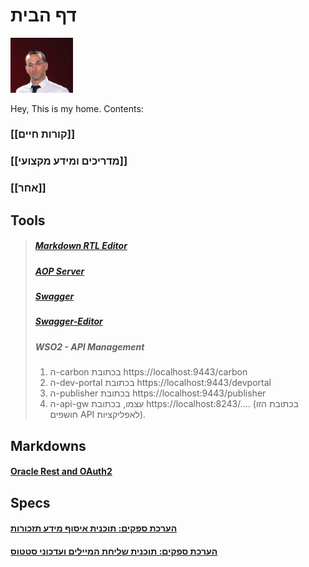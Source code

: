 # דף הבית
<img src="static/DSC_1723_1.jpg" alt="mypic" style= "width: 100px" />

Hey, This is my home.
Contents:
### [[קורות חיים]]
### [[מדריכים ומידע מקצועי]]
### [[אחר]]


## Tools
>#####  [Markdown RTL Editor](http://10.147.15.78:8080/rtlmd)
> ##### [AOP Server](http://10.147.15.78:8010)
> ##### [Swagger](http://10.147.15.78:8080/swagger/dist)
> ##### [Swagger-Editor](http://10.147.15.78:8080/swagger-editor)
> ##### WSO2 - API Management
>1.	ה-carbon בכתובת https://localhost:9443/carbon
>2.	ה-dev-portal בכתובת https://localhost:9443/devportal
>3.	ה-publisher בכתובת https://localhost:9443/publisher
>4.	ה-api-gw עצמו, בכתובת https://localhost:8243/….  (בכתובת הזו חושפים API לאפליקציות).


## Markdowns
#### [Oracle Rest and OAuth2](http://10.147.15.78:8080/My/WebServiceTEST.html)
## Specs
####  [הערכת ספקים: תוכנית איסוף מידע תזכורות](http://10.147.15.78:8080/My/QmaneagmentV1.html)
#### [הערכת ספקים: תוכנית שליחת המיילים ועדכוני סטטוס](http://10.147.15.78:8080/My/handlingmails.html) 
